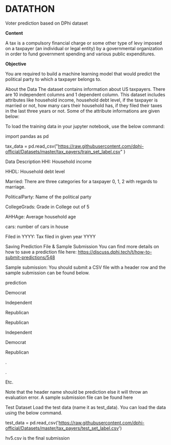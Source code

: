# DATATHON
Voter prediction based on DPhi dataset

**Content**

A tax is a compulsory financial charge or some other type of levy imposed on a taxpayer (an individual or legal entity) by a governmental organization in order to fund government spending and various public expenditures.

**Objective**

You are required to build a machine learning model that would predict the political party to which a taxpayer belongs to.

About the Data
The dataset contains information about US taxpayers. There are 10 independent columns and 1 dependent column. This dataset includes attributes like household income, household debt level, if the taxpayer is married or not, how many cars their household has, if they filed their taxes in the last three years or not. Some of the attribute informations are given below:

To load the training data in your jupyter notebook, use the below command:

import pandas as pd

tax_data  = pd.read_csv("https://raw.githubusercontent.com/dphi-official/Datasets/master/tax_payers/train_set_label.csv" )

Data Description
HHI: Household income

HHDL: Household debt level

Married: There are three categories for a taxpayer 0, 1, 2 with regards to marriage.

PoliticalParty: Name of the political party

CollegeGrads: Grade in College out of 5

AHHAge: Average household age

cars: number of cars in house

Filed in YYYY: Tax filed in given year YYYY

Saving Prediction File & Sample Submission
You can find more details on how to save a prediction file here: https://discuss.dphi.tech/t/how-to-submit-predictions/548

Sample submission: You should submit a CSV file with a header row and the sample submission can be found below.

prediction

Democrat

Independent

Republican

Republican

Independent

Democrat

Republican

.

.

Etc.

Note that the header name should be prediction else it will throw an evaluation error. A sample submission file can be found here

Test Dataset
Load the test data (name it as test_data). You can load the data using the below command.

test_data = pd.read_csv('https://raw.githubusercontent.com/dphi-official/Datasets/master/tax_payers/test_set_label.csv')

hv5.csv is the final submission
